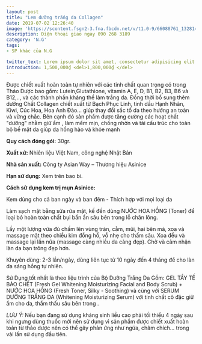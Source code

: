 ```yaml
---
layout: post
title: "Lem dưỡng trắng da Collagen"
date: 2019-07-02 12:26:40
image: 'https://scontent.fsgn2-3.fna.fbcdn.net/v/t1.0-9/66088761_1328143447339757_7023468411791343616_n.jpg?_nc_cat=106&_nc_oc=AQkpnTZqbdp0zZ2SHKcmZfRc5NHzHPpA8pXofuFDfEgbWHDdWuJiXio-ei8eazTLlgQ&_nc_ht=scontent.fsgn2-3.fna&oh=ce9e44cc4e764099cdbad2fc15649eef&oe=5DBFCFF7'
description: Điện thoại giao ngay 090 268 3189
category: 'N.G'
tags:
- SP khác của N.G

twitter_text: Lorem ipsum dolor sit amet, consectetur adipisicing elit.
introduction: 1,500,000₫ <del>1,800,000₫ </del>
---
```


Được chiết xuất hoàn toàn tự nhiên với các tinh chất quan trọng có trong Thảo Dược bao gồm: Lutein,Glutathione, vitamin A, E, D, B1, B2, B3, B6 và B12,.., và các thành phần kháng thể làm trắng da. Đồng thời bổ sung thêm dưỡng Chất Collagen chiết xuất từ Bạch Phục Linh, tinh dầu Hạnh Nhân, Kiwi, Cúc Hoa, Hoa Anh Đào... giúp thay đổi sắc tố da theo hướng an toàn và vững chắc. Bên cạnh đó sản phẩm được tăng cường các hoạt chất "dưỡng" nhằm giữ ẩm , làm mềm mịn, chống nhờn và tái cấu trúc cho toàn bộ bề mặt da giúp da hồng hào và khỏe mạnh

**Quy cách đóng gói:** 30gr.

**Xuất xứ:** Nhiên liệu Việt Nam, công nghệ Nhật Bản

**Nhà sản xuất:** Công ty Asian Way – Thương hiệu Asinice 

**Hạn sử dụng:** Xem trên bao bì.

**Cách sử dụng kem trị mụn Asinice:**

Kem dùng cho cả ban ngày và ban đêm - Thích hợp với mọi loại da

Làm sạch mặt bằng sữa rửa mặt, kế đến dùng NƯỚC HOA HỒNG (Toner) để loại bỏ hoàn toàn chất bụi bẩn ẩn sâu bên trong lỗ chân lông.

Lấy một lượng vừa đủ chấm lên vùng trán, cằm, mũi, hai bên má, xoa và massage mặt theo chiều kim đồng hồ, vỗ nhẹ cho thấm sâu. Xoa đều và massage lại lần nữa (massage càng nhiều da càng đẹp). Chờ và cảm nhận làn da bạn trông đẹp hơn.

Khuyên dùng: 2-3 lần/ngày, dùng liên tục từ 10 ngày đến 4 tháng để cho làn da sáng hồng tự nhiên.

Sử Dụng tốt nhất là theo liệu trình của Bộ Dưỡng Trắng Da Gồm: GEL TẨY TẾ BÀO CHẾT (Fresh Gel Whitening Moisturizing Facial and Body Scrub) + NƯỚC HOA HỒNG (Fresh Toner, Silky - Soothing) và cùng với SERUM DƯỠNG TRẮNG DA (Whitening Moisturizing Serum) với tinh chất cô đặc giữ ẩm cho da, thẩm thấu sâu bên trong .

*LƯU Ý:* Nếu bạn đang sử dụng kháng sinh liều cao phải tối thiểu 4 ngày sau khi ngưng dùng thuốc mới nên sử dụng vì sản phẩm được chiết xuất hoàn toàn từ thảo dược nên có thể gây phản ứng như ngứa, châm chích... trong vài lần sử dụng đầu tiên.